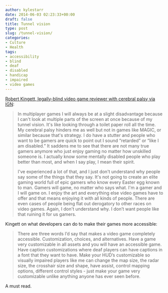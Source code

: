 ```yaml
---
author: kylestarr
date: 2014-06-03 02:23:33+00:00
draft: false
title: Tunnel vision
type: post
slug: /tunnel-vision/
categories:
- Culture
- Health
tags:
- accessibility
- blind
- deaf
- disabled
- handicap
- impaired
- video games
---
```


[Robert Kingett, legally-blind video game reviewer with cerebral palsy via IGN](ign.com/articles/2014/05/30/iam-a-disabled-gamer-and-this-is-my-story):

> In multiplayer games I will always be at a slight disadvantage because I can't look at multiple parts of the screen at once because of my tunnel vision. It's like looking through a toilet paper roll all the time. My cerebral palsy hinders me as well but not in games like MAGIC, or similar because that's strategy. I do have a stutter and people who want to be gamers are quick to point out I sound “retarded” or “like I am disabled.” It saddens me to see that there are not many true gamers anymore who just enjoy gaming no matter how unskilled someone is. I actually know some mentally disabled people who play better than most, and when I say play, I mean their spirit.
>
> I've experienced a lot of that, and I just don't understand why people say some of the things that they say. It's not going to create an elite gaming world full of epic gamers who know every Easter egg known to man. Gamers will game, no matter who says what. I'm a gamer and I will game on. I enjoy the art and everything else video games have to offer and that means enjoying it with all kinds of people. There are even cases of people being flat out derogatory to other races on video games. Again, I don't understand why. I don’t want people like that ruining it for us gamers.

Kingett on what developers can do to make their games more accessible:

> There are three words I’d say that makes a video game completely accessible. Customization, choices, and alternatives. Have a game very customizable in all assets and you will have an accessible game. Have caption customizations where deaf players can have captions in a font that they want to have. Make your HUD’s customizable so visually impaired players like me can change the map size, the radar size, the crosshair size and shape, have assist, control mapping options, different control styles - just make your game very customizable unlike anything anyone has ever seen before.

A must read.
